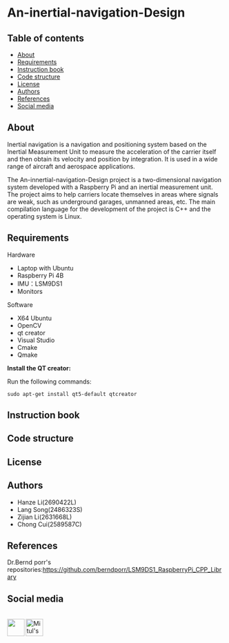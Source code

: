 # An-inertial-navigation-Design
## Table of contents
* [About](#about)
* [Requirements](#requirements)
* [Instruction book](#instruction-book)
* [Code structure](#code-structure)
* [License](#license)
* [Authors](#authors)
* [References](#references)
* [Social media](#social-media)

## About
Inertial navigation is a navigation and positioning system based on the Inertial Measurement Unit to measure the acceleration of the carrier itself and then obtain its velocity and position by integration. It is used in a wide range of aircraft and aerospace applications.

The An-innertial-navigation-Design project is a two-dimensional navigation system developed with a Raspberry Pi and an inertial measurement unit. The project aims to help carriers locate themselves in areas where signals are weak, such as underground garages, unmanned areas, etc. The main compilation language for the development of the project is C++ and the operating system is Linux.
## Requirements
Hardware
* Laptop with Ubuntu
* Raspberry Pi 4B
* IMU：LSM9DS1
* Monitors

Software
* X64 Ubuntu
* OpenCV
* qt creator
* Visual Studio
* Cmake
* Qmake

**Install the QT creator:**

Run the following commands:
```
sudo apt-get install qt5-default qtcreator
```
## Instruction book

## Code structure

## License

## Authors
* Hanze Li(2690422L)
* Lang Song(2486323S)
* Zijian Li(2631668L)
* Chong Cui(2589587C)
## References
Dr.Bernd porr's repositories:https://github.com/berndporr/LSM9DS1_RaspberryPi_CPP_Library
## Social media
<br><a href="https://www.youtube.com/watch?v=k6E_uqkDLo0" target="blank"><img align="left" src="https://upload.wikimedia.org/wikipedia/commons/0/09/YouTube_full-color_icon_%282017%29.svg" height="40" width="40"/>
</a>
<a href="https://www.instagram.com/accounts/login/">
<img align="left" alt="Mitul's LinkedIN" width= "40px" src="https://upload.wikimedia.org/wikipedia/commons/e/e7/Instagram_logo_2016.svg" />
</a>
